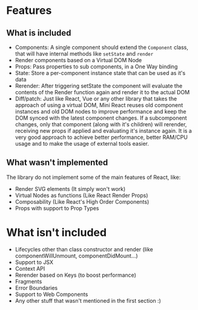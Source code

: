 # Features

## What is included

- Components: A single component should extend the `Component` class, that will have internal methods like `setState` and `render`
- Render components based on a Virtual DOM Node
- Props: Pass properties to sub components, in a One Way binding
- State: Store a per-component instance state that can be used as it's data
- Rerender: After triggering setState the component will evaluate the contents of the Render function again and render it to the actual DOM
- Diff/patch: Just like React, Vue or any other library that takes the approach of using a virtual DOM, Mini React reuses old component instances and old DOM nodes to improve performance and keep the DOM synced with the latest component changes. If a subcomponent changes, only that component (along with it's children) will rerender, receiving new props if applied and evaluating it's instance again. It is a very good approach to achieve better performance, better RAM/CPU usage and to make the usage of external tools easier.


## What wasn't implemented

The library do not implement some of the main features of React, like:
- Render SVG elements (It simply won't work)
- Virtual Nodes as functions (Like React Render Props)
- Composability (Like React's High Order Components)
- Props with support to Prop Types


# What isn't included

- Lifecycles other than class constructor and render (like componentWillUnmount, componentDidMount...)
- Support to JSX
- Context API
- Rerender based on Keys (to boost performance)
- Fragments
- Error Boundaries
- Support to Web Components
- Any other stuff that wasn't mentioned in the first section :)
